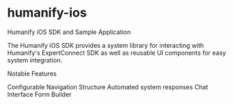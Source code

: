 humanify-ios
============

Humanify iOS SDK and Sample Application

The Humanify iOS SDK provides a system library for interacting with Humanify's ExpertConnect SDK as well as reusable UI components for easy system integration.

Notable Features

Configurable Navigation Structure
Automated system responses
Chat Interface
Form Builder

